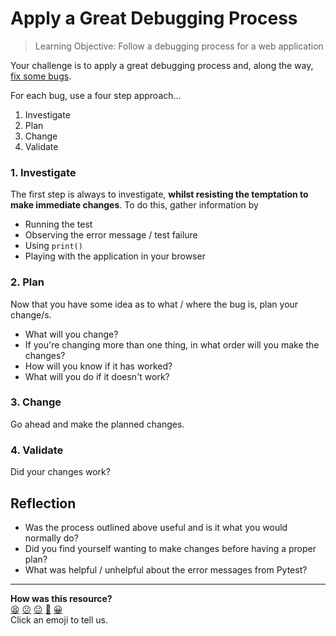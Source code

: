 # Apply a Great Debugging Process

> Learning Objective: Follow a debugging process for a web application

Your challenge is to apply a great debugging process and, along the way, [fix some bugs](https://github.com/makersacademy/flask_debugging_exercise).

For each bug, use a four step approach...

1. Investigate
2. Plan
3. Change
4. Validate

### 1. Investigate

The first step is always to investigate, **whilst resisting the temptation to make immediate changes**. To do this, gather information by
- Running the test
- Observing the error message / test failure
- Using `print()`
- Playing with the application in your browser

### 2. Plan

Now that you have some idea as to what / where the bug is, plan your change/s.

- What will you change?
- If you're changing more than one thing, in what order will you make the changes?
- How will you know if it has worked?
- What will you do if it doesn't work?

### 3. Change

Go ahead and make the planned changes.

### 4. Validate

Did your changes work?

## Reflection

- Was the process outlined above useful and is it what you would normally do?
- Did you find yourself wanting to make changes before having a proper plan?
- What was helpful / unhelpful about the error messages from Pytest?


<!-- BEGIN GENERATED SECTION DO NOT EDIT -->

---

**How was this resource?**  
[😫](https://airtable.com/shrUJ3t7KLMqVRFKR?prefill_Repository=makersacademy%2Fweb-applications-in-python&prefill_File=paired_challenges%2Fapply_a_great_debugging_process.md&prefill_Sentiment=😫) [😕](https://airtable.com/shrUJ3t7KLMqVRFKR?prefill_Repository=makersacademy%2Fweb-applications-in-python&prefill_File=paired_challenges%2Fapply_a_great_debugging_process.md&prefill_Sentiment=😕) [😐](https://airtable.com/shrUJ3t7KLMqVRFKR?prefill_Repository=makersacademy%2Fweb-applications-in-python&prefill_File=paired_challenges%2Fapply_a_great_debugging_process.md&prefill_Sentiment=😐) [🙂](https://airtable.com/shrUJ3t7KLMqVRFKR?prefill_Repository=makersacademy%2Fweb-applications-in-python&prefill_File=paired_challenges%2Fapply_a_great_debugging_process.md&prefill_Sentiment=🙂) [😀](https://airtable.com/shrUJ3t7KLMqVRFKR?prefill_Repository=makersacademy%2Fweb-applications-in-python&prefill_File=paired_challenges%2Fapply_a_great_debugging_process.md&prefill_Sentiment=😀)  
Click an emoji to tell us.

<!-- END GENERATED SECTION DO NOT EDIT -->
